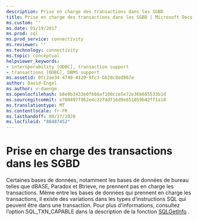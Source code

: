 ```yaml
---
description: Prise en charge des transactions dans les SGBD
title: Prise en charge des transactions dans les SGBD | Microsoft Docs
ms.custom: ''
ms.date: 01/19/2017
ms.prod: sql
ms.prod_service: connectivity
ms.reviewer: ''
ms.technology: connectivity
ms.topic: conceptual
helpviewer_keywords:
- interoperability [ODBC], transaction support
- transactions [ODBC], DBMS support
ms.assetid: 0fc2ae34-4748-4120-9fc3-bb28c8ed867e
author: David-Engel
ms.author: v-daenge
ms.openlocfilehash: b8e0b3433e0f666af100cce5e72e36b685533b1d
ms.sourcegitcommit: e700497f962e4c2274df16d9e651059b42ff1a10
ms.translationtype: MT
ms.contentlocale: fr-FR
ms.lasthandoff: 08/17/2020
ms.locfileid: "88487452"
---
```

# <a name="transaction-support-in-dbmss"></a>Prise en charge des transactions dans les SGBD
Certaines bases de données, notamment les bases de données de bureau telles que dBASE, Paradox et Btrieve, ne prennent pas en charge les transactions. Même entre les bases de données qui prennent en charge les transactions, il existe des variations dans les types d’instructions SQL qui peuvent être dans une transaction. Pour plus d’informations, consultez l’option SQL_TXN_CAPABLE dans la description de la fonction [SQLGetInfo](../../../odbc/reference/syntax/sqlgetinfo-function.md) .
